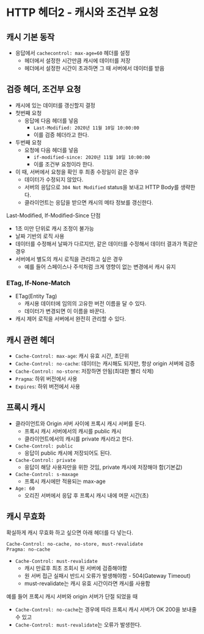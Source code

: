 # HTTP 헤더2 - 캐시와 조건부 요청
## 캐시 기본 동작
- 응답에서 `cachecontrol: max-age=60` 헤더를 설정
	- 헤더에서 설정한 시간만큼 캐시에 데이터를 저장
	- 헤더에서 설정한 시간이 초과하면 그 때 서버에서 데이터를 받음

## 검증 헤더, 조건부 요청
- 캐시에 있는 데이터를 갱신할지 결정
- 첫번째 요청
	- 응답에 다음 헤더를 넣음
		- `Last-Modified: 2020년 11월 10일 10:00:00`
		- 이를 검증 헤더라고 한다.
- 두번째 요청
	- 요청에 다음 헤더를 넣음
		- `if-modified-since: 2020년 11월 10일 10:00:00`
		- 이를 조건부 요청이라 한다.
- 이 때, 서버에서 요청을 확인 후 최종 수정일이 같은 경우
	- 데이터가 수정되지 않았다.
	- 서버의 응답으로 `304 Not Modified` status을 보내고 HTTP Body를 생략한다.
	- 클라이언트는 응답을 받으면 캐시의 메타 정보를 갱신한다.

Last-Modified, If-Modified-Since 단점
- 1초 미만 단위로 캐시 조정이 불가능
- 날짜 기반의 로직 사용
- 데이터를 수정해서 날짜가 다르지만, 같은 데이터를 수정해서 데이터 결과가 똑같은 경우
- 서버에서 별도의 캐시 로직을 관리하고 싶은 경우
	- 예를 들어 스페이스나 주석처럼 크게 영향이 없는 변경에서 캐시 유지
### ETag, If-None-Match
- ETag(Entity Tag)
	- 캐시용 데이터에 임의의 고유한 버전 이름을 달 수 있다.
	- 데이터가 변경되면 이 이름을 바꾼다.
- 캐시 제어 로직을 서버에서 완전히 관리할 수 있다.

## 캐시 관련 헤더
- `Cache-Control: max-age`: 캐시 유효 시간, 초단위
- `Cache-Control: no-cache`: 데이터는 캐시해도 되지만, 항상 origin 서버에 검증
- `Cache-Control: no-store`: 저장하면 안됨(최대한 빨리 삭제)
- `Pragma`: 하위 버전에서 사용
- `Expires`: 하위 버전에서 사용

## 프록시 캐시
- 클라이언트와 Origin 서버 사이에 프록시 캐시 서버를 둔다.
	- 프록시 캐시 서버에서의 캐시를 public 캐시
	- 클라이언트에서의 캐시를 private 캐시라고 한다.
- `Cache-Control: public`
	- 응답이 public 캐시에 저장되어도 된다.
- `Cache-Control: private`
	- 응답이 해당 사용자만을 위한 것임, private 캐시에 저장해야 함(기본값)
- `Cache-Control: s-maxage`
	- 프록시 캐시에만 적용되는 max-age
- `Age: 60`
	- 오리진 서버에서 응답 후 프록시 캐시 내에 머문 시간(초)

## 캐시 무효화
확실하게 캐시 무효화 하고 싶으면 아래 헤더를 다 넣는다.
```
Cache-Control: no-cache, no-store, must-revalidate
Pragma: no-cache
```
- `Cache-Control: must-revalidate`
	- 캐시 만료후 최초 조회시 원 서버에 검증해야함
	- 원 서버 접근 실패시 반드시 오류가 발생해야함 - 504(Gateway Timeout)
	- must-revalidate는 캐시 유효 시간이라면 캐시를 사용함

예를 들어 프록시 캐시 서버와 origin 서버가 단절 되었을 때
- `Cache-Control: no-cache`는 경우에 따라 프록시 캐시 서버가 OK 200을 보내줄 수 있고
- `Cache-Control: must-revalidate`는 오류가 발생한다.

